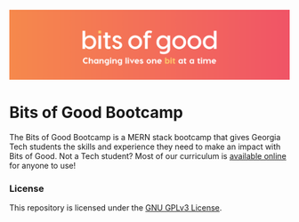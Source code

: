 ![Bits of Good](/assets/header.png)
# Bits of Good Bootcamp

The Bits of Good Bootcamp is a MERN stack bootcamp that gives Georgia Tech students the skills and experience they need to make an impact with Bits of Good. Not a Tech student? Most of our curriculum is [available online](bitsofgood.org/bootcamp) for anyone to use!

### License

This repository is licensed under the [GNU GPLv3 License](/LICENSE.txt).
